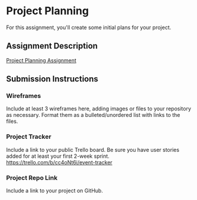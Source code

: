 # Project Planning
For this assignment, you'll create some initial plans for your project.

## Assignment Description
[Project Planning Assignment](https://education.launchcode.org/liftoff/modules/assignments/project-planning)

## Submission Instructions

### Wireframes

Include at least 3 wireframes here, adding images or files to your repository as necessary. Format them as a bulleted/unordered list with links to the files.

### Project Tracker

Include a link to your public Trello board. Be sure you have user stories added for at least your first 2-week sprint.
https://trello.com/b/cc4oNt6i/event-tracker

### Project Repo Link

Include a link to your project on GitHub.
